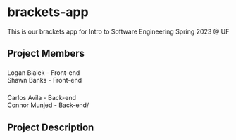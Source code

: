 # brackets-app
This is our brackets app for Intro to Software Engineering Spring 2023 @ UF

## Project Members
### 
Logan Bialek - Front-end <br />
Shawn Banks - Front-end <br />
### 
Carlos Avila - Back-end <br />
Connor Munjed - Back-end/

## Project Description

